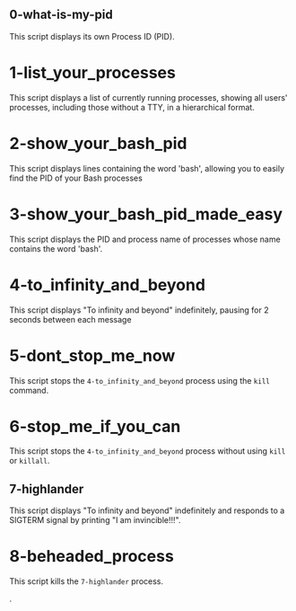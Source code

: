 ## 0-what-is-my-pid

This script displays its own Process ID (PID).

# 1-list_your_processes

This script displays a list of currently running processes, showing all users' processes, including those without a TTY, in a hierarchical format.

# 2-show_your_bash_pid

This script displays lines containing the word 'bash', allowing you to easily find the PID of your Bash processes

# 3-show_your_bash_pid_made_easy

This script displays the PID and process name of processes whose name contains the word 'bash'.

# 4-to_infinity_and_beyond

This script displays "To infinity and beyond" indefinitely, pausing for 2 seconds between each message

# 5-dont_stop_me_now

This script stops the `4-to_infinity_and_beyond` process using the `kill` command.

# 6-stop_me_if_you_can

This script stops the `4-to_infinity_and_beyond` process without using `kill` or `killall`.

## 7-highlander

This script displays "To infinity and beyond" indefinitely and responds to a SIGTERM signal by printing "I am invincible!!!".

# 8-beheaded_process

This script kills the `7-highlander` process.

.
